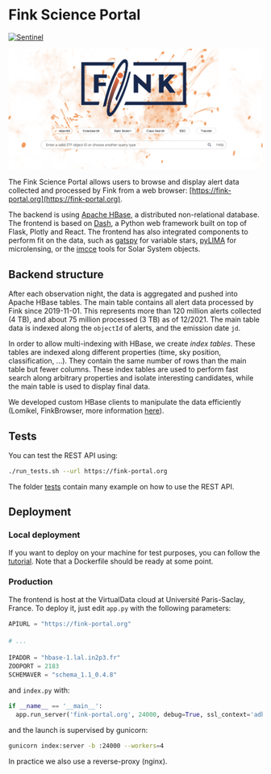 # Fink Science Portal

[![Sentinel](https://github.com/astrolabsoftware/fink-science-portal/workflows/Sentinel/badge.svg)](https://github.com/astrolabsoftware/fink-science-portal/actions?query=workflow%3ASentinel)

![fronted](assets/frontend.png)

The Fink Science Portal allows users to browse and display alert data collected and processed by Fink from a web browser: [https://fink-portal.org](https://fink-portal.org).

The backend is using [Apache HBase](https://hbase.apache.org/), a distributed non-relational database. The frontend is based on [Dash](https://plotly.com/dash/), a Python web framework built on top of Flask, Plotly and React. The frontend has also integrated components to perform fit on the data, such as [gatspy](https://www.astroml.org/gatspy/) for variable stars, [pyLIMA](https://github.com/ebachelet/pyLIMA) for microlensing, or the [imcce](https://ssp.imcce.fr/webservices/miriade/) tools for Solar System objects.

## Backend structure

After each observation night, the data is aggregated and pushed into Apache HBase tables. The main table contains all alert data processed by Fink since 2019-11-01. This represents more than 120 million alerts collected (4 TB), and about 75 million processed (3 TB) as of 12/2021. The main table data is indexed along the `objectId` of alerts, and the emission date `jd`.

In order to allow multi-indexing with HBase, we create _index tables_. These tables are indexed along different properties (time, sky position, classification, ...). They contain the same number of rows than the main table but fewer columns. These index tables are used to perform fast search along arbitrary properties and isolate interesting candidates, while the main table is used to display final data.

We developed custom HBase clients to manipulate the data efficiently (Lomikel, FinkBrowser, more information [here](https://hrivnac.web.cern.ch/hrivnac/Activities/index.html)).

## Tests

You can test the REST API using:

```bash
./run_tests.sh --url https://fink-portal.org
```

The folder [tests](tests) contain many example on how to use the REST API.

## Deployment

### Local deployment

If you want to deploy on your machine for test purposes, you can follow the [tutorial](docs/howto_deploy_locally.md). Note that a Dockerfile should be ready at some point.

### Production

The frontend is host at the VirtualData cloud at Université Paris-Saclay, France. To deploy it, just edit `app.py` with the following parameters:

```python
APIURL = "https://fink-portal.org"

# ...

IPADDR = "hbase-1.lal.in2p3.fr"
ZOOPORT = 2183
SCHEMAVER = "schema_1.1_0.4.8"
```

and `index.py` with:

```python
if __name__ == '__main__':
  app.run_server('fink-portal.org', 24000, debug=True, ssl_context='adhoc')
```

and the launch is supervised by gunicorn:

```bash
gunicorn index:server -b :24000 --workers=4
```

In practice we also use a reverse-proxy (nginx).
